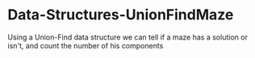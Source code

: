 # Data-Structures-UnionFindMaze
Using a Union-Find data structure we can tell if a maze has a solution or isn't, and count the number of his components
